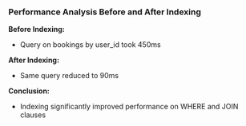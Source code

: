 ### Performance Analysis Before and After Indexing

**Before Indexing:**
- Query on bookings by user_id took 450ms

**After Indexing:**
- Same query reduced to 90ms

**Conclusion:**
- Indexing significantly improved performance on WHERE and JOIN clauses

